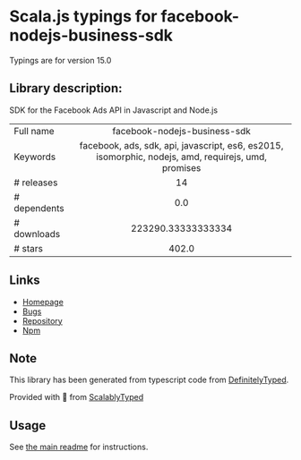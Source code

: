 
# Scala.js typings for facebook-nodejs-business-sdk

Typings are for version 15.0

## Library description:
SDK for the Facebook Ads API in Javascript and Node.js

|                    |                 |
| ------------------ | :-------------: |
| Full name          | facebook-nodejs-business-sdk |
| Keywords           | facebook, ads, sdk, api, javascript, es6, es2015, isomorphic, nodejs, amd, requirejs, umd, promises |
| # releases         | 14 |
| # dependents       | 0.0 |
| # downloads        | 223290.33333333334 |
| # stars            | 402.0 |

## Links
- [Homepage](https://github.com/facebook/facebook-nodejs-business-sdk)
- [Bugs](https://github.com/facebook/facebook-nodejs-business-sdk/issues)
- [Repository](https://github.com/facebook/facebook-nodejs-business-sdk)
- [Npm](https://www.npmjs.com/package/facebook-nodejs-business-sdk)
    


## Note
This library has been generated from typescript code from [DefinitelyTyped](https://definitelytyped.org).

Provided with :purple_heart: from [ScalablyTyped](https://github.com/oyvindberg/ScalablyTyped)

## Usage
See [the main readme](../../readme.md) for instructions.



